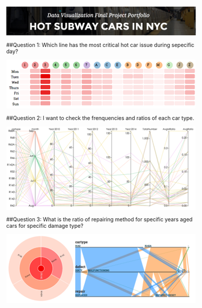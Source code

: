 ![HotCars-Head](pics/HotCars-head.png)

##Question 1: Which line has the most critical hot car issue during sepecific day?

![HotCars-Q1](pics/HotCars-Q1-2.png)

##Question 2: I want to check the frenquencies and ratios of each car type.

![HotCars-Q2](pics/HotCars-Q2-2.png)

##Question 3: What is the ratio of repairing method for specific years aged cars for specific damage type?

![HotCars-Q3](pics/HotCars-Q3.png)
